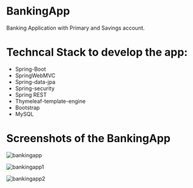 # BankingApp
Banking Application with Primary and Savings account.

# Techncal Stack to develop the app:
 - Spring-Boot
 - SpringWebMVC
 - Spring-data-jpa
 - Spring-security
 - Spring REST
 - Thymeleaf-template-engine
 - Bootstrap
 - MySQL
 
 # Screenshots of the BankingApp

![bankingapp](https://user-images.githubusercontent.com/26367602/35301505-53ee7fee-0051-11e8-9e35-0d558c65119c.png)

![bankingapp1](https://user-images.githubusercontent.com/26367602/35301637-a7bdc6ac-0051-11e8-89b6-83b7044f6b52.png)

![bankingapp2](https://user-images.githubusercontent.com/26367602/35301724-e8fff7b6-0051-11e8-9a77-8b9d125054db.png)

